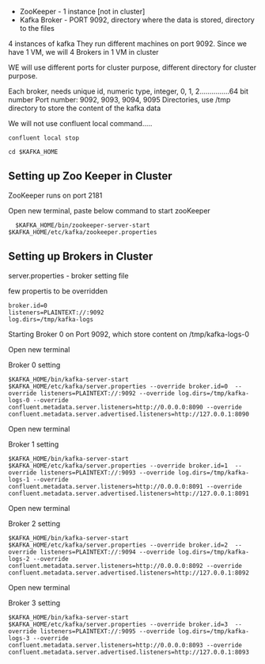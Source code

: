  - ZooKeeper - 1 instance [not in cluster]
 - Kafka Broker -  PORT 9092, directory where the data is stored, directory to the files

 4 instances of kafka
  They run different machines on port 9092. Since we have 1 VM, we will 4 Brokers in 1 VM in cluster
  
  WE will use different ports for cluster purpose, different directory for cluster purpose.
  
  Each broker, needs unique id, numeric type, integer, 0, 1, 2...............64 bit number
  Port number: 9092, 9093, 9094, 9095
  Directories, use /tmp directory to store the content of the kafka data
  
  We will not use confluent local command.....
  
  
  
  
 ```
 confluent local stop
 ```
 
 ```
 cd $KAFKA_HOME
 
 ```
 
 
 ## Setting up Zoo Keeper in Cluster
  ZooKeeper runs on port 2181
  
  Open new terminal, paste below command to start zooKeeper
  
```  
  $KAFKA_HOME/bin/zookeeper-server-start $KAFKA_HOME/etc/kafka/zookeeper.properties
```
 
 ## Setting up Brokers in Cluster
 
 server.properties - broker setting file

few propertis to be overridden

```
broker.id=0
listeners=PLAINTEXT://:9092
log.dirs=/tmp/kafka-logs
```  
  
  
Starting Broker 0 on Port 9092, which store content on /tmp/kafka-logs-0
 
Open new terminal 

Broker 0 setting

```
$KAFKA_HOME/bin/kafka-server-start $KAFKA_HOME/etc/kafka/server.properties --override broker.id=0  --override listeners=PLAINTEXT://:9092 --override log.dirs=/tmp/kafka-logs-0 --override confluent.metadata.server.listeners=http://0.0.0.0:8090 --override confluent.metadata.server.advertised.listeners=http://127.0.0.1:8090
```

Open new terminal 

Broker 1 setting

```
$KAFKA_HOME/bin/kafka-server-start $KAFKA_HOME/etc/kafka/server.properties --override broker.id=1  --override listeners=PLAINTEXT://:9093 --override log.dirs=/tmp/kafka-logs-1 --override confluent.metadata.server.listeners=http://0.0.0.0:8091 --override confluent.metadata.server.advertised.listeners=http://127.0.0.1:8091
```

 
Open new terminal 

Broker 2 setting

```
$KAFKA_HOME/bin/kafka-server-start $KAFKA_HOME/etc/kafka/server.properties --override broker.id=2  --override listeners=PLAINTEXT://:9094 --override log.dirs=/tmp/kafka-logs-2 --override confluent.metadata.server.listeners=http://0.0.0.0:8092 --override confluent.metadata.server.advertised.listeners=http://127.0.0.1:8092
```


Open new terminal 

Broker 3 setting

```
$KAFKA_HOME/bin/kafka-server-start $KAFKA_HOME/etc/kafka/server.properties --override broker.id=3  --override listeners=PLAINTEXT://:9095 --override log.dirs=/tmp/kafka-logs-3 --override confluent.metadata.server.listeners=http://0.0.0.0:8093 --override confluent.metadata.server.advertised.listeners=http://127.0.0.1:8093
```
